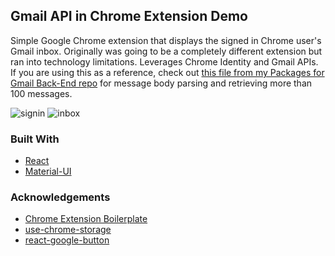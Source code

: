 ## Gmail API in Chrome Extension Demo

Simple Google Chrome extension that displays the signed in Chrome user's Gmail inbox. Originally was going to be a completely different extension but ran into technology limitations. Leverages Chrome Identity and Gmail APIs. If you are using this as a reference, check out [this file from my Packages for Gmail Back-End repo](https://github.com/anatelli10/packages-for-gmail-back-end/blob/main/accounts/account.service.js) for message body parsing and retrieving more than 100 messages.

![signin](https://user-images.githubusercontent.com/70483566/129666373-ad95851c-aff1-4c65-87e7-e83320b2c3ef.png)
![inbox](https://user-images.githubusercontent.com/70483566/129666376-3b24cdb2-c40f-43d5-82b0-c7942d034782.png)

### Built With

-   [React](https://reactjs.org/)
-   [Material-UI](https://material-ui.com/)

<!-- ACKNOWLEDGEMENTS -->

### Acknowledgements

-   [Chrome Extension Boilerplate](https://github.com/lxieyang/chrome-extension-boilerplate-react)
-   [use-chrome-storage](https://github.com/onikienko/use-chrome-storage)
-   [react-google-button](https://github.com/prescottprue/react-google-button)

